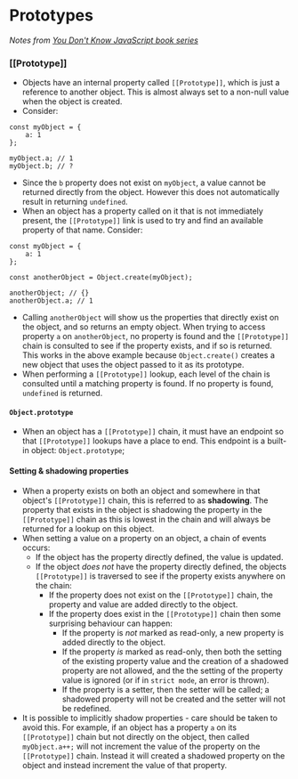# Prototypes
*Notes from [You Don't Know JavaScript book series](https://github.com/getify/You-Dont-Know-JS/)*

### [[Prototype]]

* Objects have an internal property called `[[Prototype]]`, which is just a reference to another object. This is almost always set to a non-null value when the object is created.
* Consider:

```
const myObject = {
    a: 1
};

myObject.a; // 1
myObject.b; // ?

```
* Since the `b` property does not exist on `myObject`, a value cannot be returned directly from the object. However this does not automatically result in returning `undefined`.
* When an object has a property called on it that is not immediately present, the `[[Prototype]]` link is used to try and find an available property of that name. Consider:

```
const myObject = {
    a: 1
};

const anotherObject = Object.create(myObject);

anotherObject; // {}
anotherObject.a; // 1

```
* Calling `anotherObject` will show us the properties that directly exist on the object, and so returns an empty object. When trying to access property `a` on `anotherObject`, no property is found and the `[[Prototype]]` chain is consulted to see if the property exists, and if so is returned. This works in the above example because `Object.create()` creates a new object that uses the object passed to it as its prototype.
* When performing a `[[Prototype]]` lookup, each level of the chain is consulted until a matching property is found. If no property is found, `undefined` is returned.

#### `Object.prototype`

* When an object has a `[[Prototype]]` chain, it must have an endpoint so that `[[Prototype]]` lookups have a place to end. This endpoint is a built-in object: `Object.prototype`;

#### Setting & shadowing properties
* When a property exists on both an object and somewhere in that object's `[[Prototype]]` chain, this is referred to as **shadowing**. The property that exists in the object is shadowing the property in the `[[Prototype]]` chain as this is lowest in the chain and will always be returned for a lookup on this object.
* When setting a value on a property on an object, a chain of events occurs:
    * If the object has the property directly defined, the value is updated.
    * If the object *does not* have the property directly defined, the objects `[[Prototype]]` is traversed to see if the property exists anywhere on the chain:
        * If the property does not exist on the `[[Prototype]]` chain, the property and value are added directly to the object.
        * If the property does exist in the `[[Prototype]]` chain then some surprising behaviour can happen:
            * If the property is *not* marked as read-only, a new property is added directly to the object.
            * If the property *is* marked as read-only, then both the setting of the existing property value and the creation of a shadowed property are not allowed, and the the setting of the property value is ignored (or if in `strict mode`, an error is thrown).
            * If the property is a setter, then the setter will be called; a shadowed property will not be created and the setter will not be redefined.
* It is possible to implicitly shadow properties - care should be taken to avoid this. For example, if an object has a property `a` on its `[[Prototype]]` chain but not directly on the object, then called `myObject.a++;` will not increment the value of the property on the `[[Prototype]]` chain. Instead it will created a shadowed property on the object and instead increment the value of that property.
